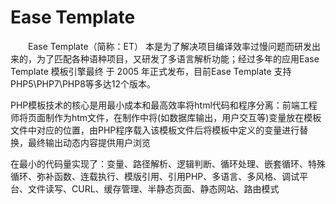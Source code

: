 # Ease Template
　　Ease Template（简称：ET） 本是为了解决项目编译效率过慢问题而研发出来的，为了匹配各种语种项目，又研发了多语言解析功能；经过多年的应用Ease Template 模板引擎最终 于 2005 年正式发布，目前Ease Template 支持PHP5\PHP7\PHP8等多达12个版本。
  
   PHP模板技术的核心是用最小成本和最高效率将html代码和程序分离：前端工程师将页面制作为htm文件，在制作中将(如数据库输出，用户交互等)变量放在模板文件中对应的位置，由PHP程序载入该模板文件后将模板中定义的变量进行替换，最终输出动态内容提供用户浏览
   
   在最小的代码量实现了：变量、路径解析、逻辑判断、循环处理、嵌套循环、特殊循环、弥补函数、连载执行、模版引用、引用PHP、多语言、多风格、调试平台、文件读写、CURL、缓存管理、半静态页面、静态网站、路由模式
   
